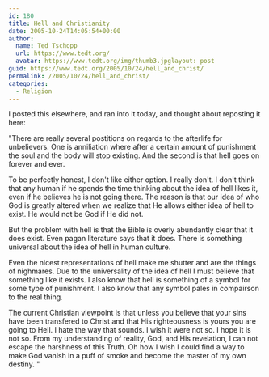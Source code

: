 ```yaml
---
id: 180
title: Hell and Christianity
date: 2005-10-24T14:05:54+00:00
author:
  name: Ted Tschopp
  url: https://www.tedt.org/
  avatar: https://www.tedt.org/img/thumb3.jpglayout: post
guid: https://www.tedt.org/2005/10/24/hell_and_christ/
permalink: /2005/10/24/hell_and_christ/
categories:
  - Religion
---
```

I posted this elsewhere, and ran into it today, and thought about reposting it here:

"There are really several postitions on regards to the afterlife for unbelievers. One is anniliation where after a certain amount of punishment the soul and the body will stop existing. And the second is that hell goes on forever and ever.

To be perfectly honest, I don't like either option. I really don't. I don't think that any human if he spends the time thinking about the idea of hell likes it, even if he believes he is not going there. The reason is that our idea of who God is greatly altered when we realize that He allows either idea of hell to exist. He would not be God if He did not.

But the problem with hell is that the Bible is overly abundantly clear that it does exist. Even pagan literature says that it does. There is something universal about the idea of hell in human culture.

Even the nicest representations of hell make me shutter and are the things of nighmares. Due to the universality of the idea of hell I must believe that something like it exists. I also know that hell is something of a symbol for some type of punishment. I also know that any symbol pales in compairson to the real thing.

The current Christian viewpoint is that unless you believe that your sins have been transfered to Christ and that His righteousness is yours you are going to Hell. I hate the way that sounds. I wish it were not so. I hope it is not so. From my understanding of reality, God, and His revelation, I can not escape the harshness of this Truth. Oh how I wish I could find a way to make God vanish in a puff of smoke and become the master of my own destiny. "